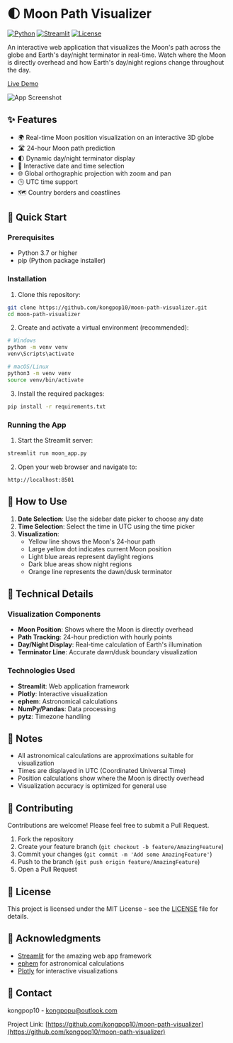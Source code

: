 # 🌓 Moon Path Visualizer

[![Python](https://img.shields.io/badge/Python-3.7+-blue.svg)](https://www.python.org/downloads/)
[![Streamlit](https://img.shields.io/badge/Streamlit-1.24+-red.svg)](https://streamlit.io/)
[![License](https://img.shields.io/badge/License-MIT-green.svg)](https://opensource.org/licenses/MIT)

An interactive web application that visualizes the Moon's path across the globe and Earth's day/night terminator in real-time. Watch where the Moon is directly overhead and how Earth's day/night regions change throughout the day.

[Live Demo](https://moonpath.streamlit.app) <!-- Visit the deployed app here -->

![App Screenshot](https://github.com/kongpop10/moon-path-visualizer/assets/screenshots/app_screenshot.png) <!-- Screenshot of the Moon Path Visualizer app -->

## ✨ Features

- 🌍 Real-time Moon position visualization on an interactive 3D globe
- 🛣️ 24-hour Moon path prediction
- 🌓 Dynamic day/night terminator display
- 📅 Interactive date and time selection
- 🌐 Global orthographic projection with zoom and pan
- 🕒 UTC time support
- 🗺️ Country borders and coastlines

## 🚀 Quick Start

### Prerequisites

- Python 3.7 or higher
- pip (Python package installer)

### Installation

1. Clone this repository:
```bash
git clone https://github.com/kongpop10/moon-path-visualizer.git
cd moon-path-visualizer
```

2. Create and activate a virtual environment (recommended):
```bash
# Windows
python -m venv venv
venv\Scripts\activate

# macOS/Linux
python3 -m venv venv
source venv/bin/activate
```

3. Install the required packages:
```bash
pip install -r requirements.txt
```

### Running the App

1. Start the Streamlit server:
```bash
streamlit run moon_app.py
```

2. Open your web browser and navigate to:
```
http://localhost:8501
```

## 🎯 How to Use

1. **Date Selection**: Use the sidebar date picker to choose any date
2. **Time Selection**: Select the time in UTC using the time picker
3. **Visualization**:
   - Yellow line shows the Moon's 24-hour path
   - Large yellow dot indicates current Moon position
   - Light blue areas represent daylight regions
   - Dark blue areas show night regions
   - Orange line represents the dawn/dusk terminator

## 🔧 Technical Details

### Visualization Components
- **Moon Position**: Shows where the Moon is directly overhead
- **Path Tracking**: 24-hour prediction with hourly points
- **Day/Night Display**: Real-time calculation of Earth's illumination
- **Terminator Line**: Accurate dawn/dusk boundary visualization

### Technologies Used
- **Streamlit**: Web application framework
- **Plotly**: Interactive visualization
- **ephem**: Astronomical calculations
- **NumPy/Pandas**: Data processing
- **pytz**: Timezone handling

## 📝 Notes

- All astronomical calculations are approximations suitable for visualization
- Times are displayed in UTC (Coordinated Universal Time)
- Position calculations show where the Moon is directly overhead
- Visualization accuracy is optimized for general use

## 🤝 Contributing

Contributions are welcome! Please feel free to submit a Pull Request.

1. Fork the repository
2. Create your feature branch (`git checkout -b feature/AmazingFeature`)
3. Commit your changes (`git commit -m 'Add some AmazingFeature'`)
4. Push to the branch (`git push origin feature/AmazingFeature`)
5. Open a Pull Request

## 📄 License

This project is licensed under the MIT License - see the [LICENSE](LICENSE) file for details.

## 👏 Acknowledgments

- [Streamlit](https://streamlit.io/) for the amazing web app framework
- [ephem](https://rhodesmill.org/pyephem/) for astronomical calculations
- [Plotly](https://plotly.com/) for interactive visualizations

## 📧 Contact

kongpop10 - kongpopu@outlook.com

Project Link: [https://github.com/kongpop10/moon-path-visualizer](https://github.com/kongpop10/moon-path-visualizer)
